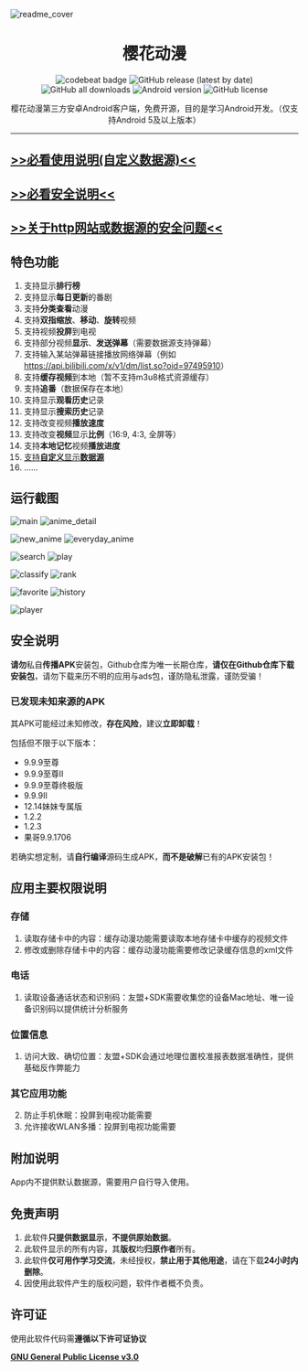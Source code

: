 ![readme_cover](image/readme_cover.png)

<div align="center">
    <h1>樱花动漫</h1>
    <p>
        <a href="https://codebeat.co/projects/github-com-skyd666-imomoe-master" style="text-decoration:none">
            <img src="https://codebeat.co/badges/63fb5d12-bece-4d8f-913e-5bcde2f01242" alt="codebeat badge"  />
        </a>
        <a href="https://github.com/SkyD666/Imomoe/releases/latest" style="text-decoration:none">
            <img src="https://img.shields.io/github/v/release/SkyD666/Imomoe?display_name=release" alt="GitHub release (latest by date)"/>
        </a>
        <a href="https://github.com/SkyD666/Imomoe/releases/latest" style="text-decoration:none" >
            <img src="https://img.shields.io/github/downloads/SkyD666/Imomoe/total" alt="GitHub all downloads"/>
        </a>
        <a href="https://img.shields.io/badge/Android-5.0%2B-brightgreen" style="text-decoration:none" >
            <img src="https://img.shields.io/badge/Android-5.0%2B-brightgreen" alt="Android version"/>
        </a>
        <a href="https://github.com/SkyD666/Imomoe/blob/master/LICENSE" style="text-decoration:none" >
            <img src="https://img.shields.io/github/license/SkyD666/Imomoe" alt="GitHub license"/>
        </a>
	</p>
    <p>
        樱花动漫第三方安卓Android客户端，免费开源，目的是学习Android开发。（仅支持Android 5及以上版本）
    </p>
</div>



----

## [>>必看使用说明(自定义数据源)<<](doc/customdatasource/README.md)

## [>>必看安全说明<<](#安全说明)

## [>>关于http网站或数据源的安全问题<<](doc/about_http_security.md)

## 特色功能

1. 支持显示**排行榜**
2. 支持显示**每日更新**的番剧
3. 支持**分类查看**动漫
4. 支持**双指缩放**、**移动**、**旋转**视频
5. 支持视频**投屏**到电视
6. 支持部分视频**显示**、**发送弹幕**（需要数据源支持弹幕）
7. 支持输入某站弹幕链接播放网络弹幕（例如<a href="https://api.bilibili.com/x/v1/dm/list.so?oid=97495910" target="_blank">https://api.bilibili.com/x/v1/dm/list.so?oid=97495910</a>）
8. 支持**缓存视频**到本地（暂不支持m3u8格式资源缓存）
9. 支持**追番**（数据保存在本地）
10. 支持显示**观看历史**记录
11. 支持显示**搜索历史**记录
12. 支持改变视频**播放速度**
13. 支持改变**视频**显示**比例**（16:9, 4:3, 全屏等）
14. 支持**本地记忆**视频**播放进度**
15. [支持**自定义**显示**数据源**](doc/customdatasource/README.md)
16. ......

## 运行截图

![main](screenshot/main.jpg) ![anime_detail](screenshot/anime_detail.jpg)

![new_anime](screenshot/new_anime.jpg) ![everyday_anime](screenshot/everyday_anime.jpg) 

![search](screenshot/search.jpg) ![play](screenshot/play.jpg) 

![classify](screenshot/classify.jpg) ![rank](screenshot/rank.jpg)

![favorite](screenshot/favorite.jpg) ![history](screenshot/history.jpg) 

![player](screenshot/player.jpg) 

## 安全说明

**请勿**私自**传播APK**安装包，Github仓库为唯一长期仓库，**请仅在Github仓库下载安装包**，请勿下载来历不明的应用与ads包，谨防隐私泄露，谨防受骗！

### 已发现未知来源的APK

其APK可能经过未知修改，**存在风险**，建议**立即卸载**！

包括但不限于以下版本：

- 9.9.9至尊
- 9.9.9至尊II
- 9.9.9至尊终极版
- 9.9.9II
- 12.14妹妹专属版
- 1.2.2
- 1.2.3
- 果哥9.9.1706

若确实想定制，请**自行编译**源码生成APK，**而不是破解**已有的APK安装包！

## 应用主要权限说明

### 存储

1. 读取存储卡中的内容：缓存动漫功能需要读取本地存储卡中缓存的视频文件
2. 修改或删除存储卡中的内容：缓存动漫功能需要修改记录缓存信息的xml文件

### 电话

1. 读取设备通话状态和识别码：友盟+SDK需要收集您的设备Mac地址、唯一设备识别码以提供统计分析服务

### 位置信息

1. 访问大致、确切位置：友盟+SDK会通过地理位置校准报表数据准确性，提供基础反作弊能力

### 其它应用功能

2. 防止手机休眠：投屏到电视功能需要
3. 允许接收WLAN多播：投屏到电视功能需要

## 附加说明

App内不提供默认数据源，需要用户自行导入使用。 

## 免责声明

1. 此软件**只提供数据显示**，**不提供原始数据**。
2. 此软件显示的所有内容，其**版权**均**归原作者**所有。
3. 此软件**仅可用作学习交流**，未经授权，**禁止用于其他用途**，请在下载**24小时内删除**。
4. 因使用此软件产生的版权问题，软件作者概不负责。

## 许可证

使用此软件代码需**遵循以下许可证协议**

[**GNU General Public License v3.0**](LICENSE)

